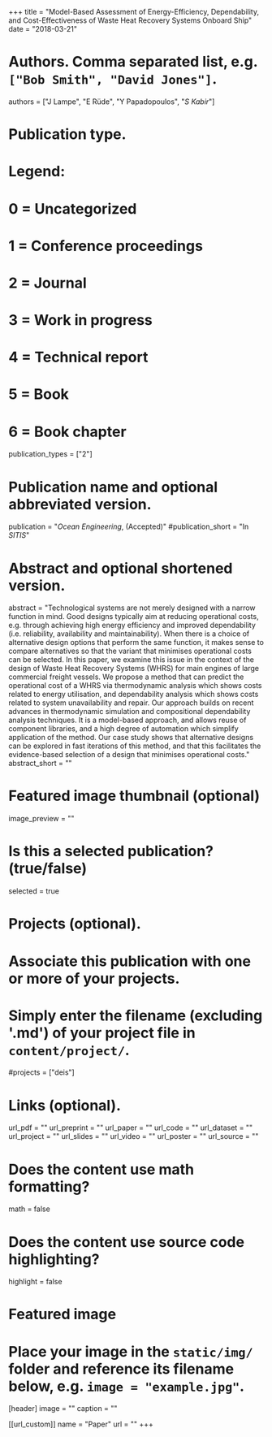 +++
title = "Model-Based Assessment of Energy-Efficiency, Dependability, and Cost-Effectiveness of Waste Heat Recovery Systems Onboard Ship"
date = "2018-03-21"

# Authors. Comma separated list, e.g. `["Bob Smith", "David Jones"]`.
authors = ["J Lampe", "E Rüde", "Y Papadopoulos", "*S Kabir*"]

# Publication type.
# Legend:
# 0 = Uncategorized
# 1 = Conference proceedings
# 2 = Journal
# 3 = Work in progress
# 4 = Technical report
# 5 = Book
# 6 = Book chapter
publication_types = ["2"]

# Publication name and optional abbreviated version.
publication = "*Ocean Engineering*, (Accepted)"
#publication_short = "In *SITIS*"

# Abstract and optional shortened version.
abstract = "Technological systems are not merely designed with a narrow function in mind. Good designs typically aim at reducing operational costs, e.g. through achieving high energy efficiency and improved dependability (i.e. reliability, availability and maintainability). When there is a choice of alternative design options that perform the same function, it makes sense to compare alternatives so that the variant that minimises operational costs can be selected. In this paper, we examine this issue in the context of the design of Waste Heat Recovery Systems (WHRS) for main engines of large commercial freight vessels. We propose a method that can predict the operational cost of a WHRS via thermodynamic analysis which shows costs related to energy utilisation, and dependability analysis which shows costs related to system unavailability and repair. Our approach builds on recent advances in thermodynamic simulation and compositional dependability analysis techniques. It is a model-based approach, and allows reuse of component libraries, and a high degree of automation which simplify application of the method. Our case study shows that alternative designs can be explored in fast iterations of this method, and that this facilitates the evidence-based selection of a design that minimises operational costs."
abstract_short = ""

# Featured image thumbnail (optional)
image_preview = ""

# Is this a selected publication? (true/false)
selected = true

# Projects (optional).
#   Associate this publication with one or more of your projects.
#   Simply enter the filename (excluding '.md') of your project file in `content/project/`.
#projects = ["deis"]

# Links (optional).
url_pdf = ""
url_preprint = ""
url_paper = ""
url_code = ""
url_dataset = ""
url_project = ""
url_slides = ""
url_video = ""
url_poster = ""
url_source = ""

# Does the content use math formatting?
math = false

# Does the content use source code highlighting?
highlight = false

# Featured image
# Place your image in the `static/img/` folder and reference its filename below, e.g. `image = "example.jpg"`.
[header]
image = ""
caption = ""

[[url_custom]]
    name = "Paper"
    url = ""
+++
